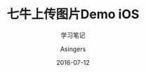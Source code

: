 ---
layout: post
title: "七牛上传图片Demo iOS"
date: 2016-07-12
header-img: "http://7xqmgj.com1.z0.glb.clouddn.com/201607121.jpeg"
author: "Asingers"
subtitle: "学习笔记"
catalog: true
categories: ios
tags:
   - iOS
---